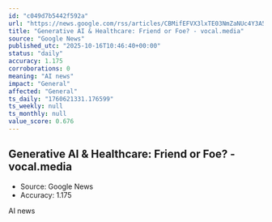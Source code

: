 ```yaml
---
id: "c049d7b5442f592a"
url: "https://news.google.com/rss/articles/CBMifEFVX3lxTE03NmZaNUc4Y3A5VHZEblI3dmZlQVZOa2xVaW5kTjhpZm1scjVYT09VRkt0d3FGazAtRVVNSDc0SW9tSTdaY0NKdGt6eVFHSHBRdHdmbVl0RkJ5SVBseERKSm5VVmphdjdUNnBremhINXc1aWZDT0pHR1U2Q0c?oc=5"
title: "Generative AI & Healthcare: Friend or Foe? - vocal.media"
source: "Google News"
published_utc: "2025-10-16T10:46:40+00:00"
status: "daily"
accuracy: 1.175
corroborations: 0
meaning: "AI news"
impact: "General"
affected: "General"
ts_daily: "1760621331.176599"
ts_weekly: null
ts_monthly: null
value_score: 0.676
---
```

## Generative AI & Healthcare: Friend or Foe? - vocal.media

- Source: Google News
- Accuracy: 1.175

AI news
